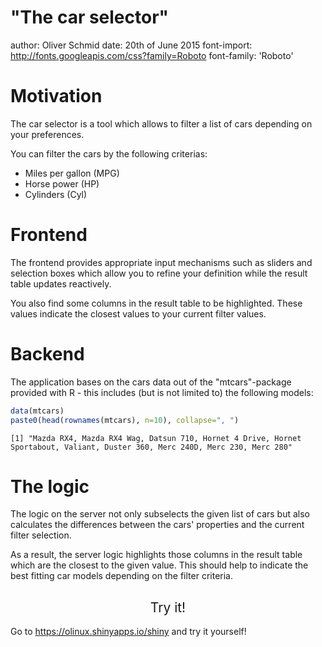 <style>
h3 {
    color: darkblue!important;
    text-align:center;
    width:100%;
    background-color:#FFCC99;
    padding:20px!important;
}

h2{
  text-align:center;
  font-weight: normal!important;
}
</style>

"The car selector"
========================================================
author: Oliver Schmid
date: 20th of June 2015
font-import: http://fonts.googleapis.com/css?family=Roboto
font-family: 'Roboto'

Motivation
========================================================

The car selector is a tool which allows to filter a list of cars depending on your preferences.

You can filter the cars by the following criterias:

- Miles per gallon (MPG)
- Horse power (HP)
- Cylinders (Cyl)

Frontend
========================================================
The frontend provides appropriate input mechanisms such as sliders and selection boxes which allow you to refine your definition while the result table updates reactively. 

You also find some columns in the result table to be highlighted. These values indicate the closest values to your current filter values.


Backend
========================================================

The application bases on the cars data out of the "mtcars"-package provided with R - this includes (but is not limited to) the following models:

```r
data(mtcars)
paste0(head(rownames(mtcars), n=10), collapse=", ")
```

```
[1] "Mazda RX4, Mazda RX4 Wag, Datsun 710, Hornet 4 Drive, Hornet Sportabout, Valiant, Duster 360, Merc 240D, Merc 230, Merc 280"
```

The logic
========================================================
The logic on the server not only subselects the given list of cars but also calculates the differences between the cars' properties and the current filter selection.

As a result, the server logic highlights those columns in the result table which are the closest to the given value. This should help to indicate the best fitting car models depending on the filter criteria.

Try it!
-------------
Go to https://olinux.shinyapps.io/shiny and try it yourself!
